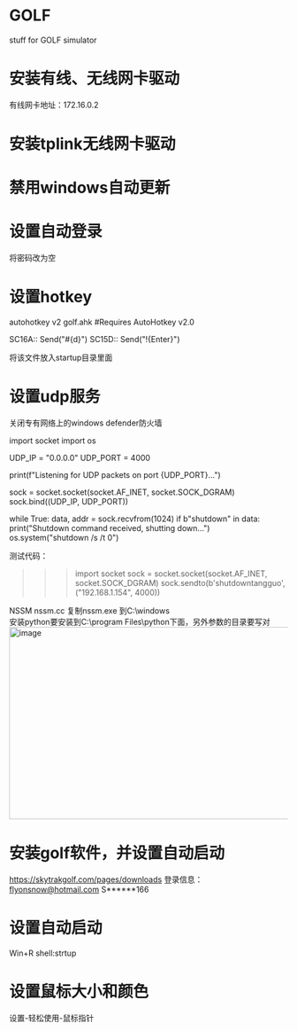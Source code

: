 # GOLF
stuff for GOLF simulator

# 安装有线、无线网卡驱动
有线网卡地址：172.16.0.2


# 安装tplink无线网卡驱动

# 禁用windows自动更新

# 设置自动登录
将密码改为空

# 设置hotkey
autohotkey v2
golf.ahk
#Requires AutoHotkey v2.0

SC16A:: Send("#{d}")
SC15D:: Send("!{Enter}")

将该文件放入startup目录里面


# 设置udp服务
关闭专有网络上的windows defender防火墙

import socket
import os

UDP_IP = "0.0.0.0"
UDP_PORT = 4000

print(f"Listening for UDP packets on port {UDP_PORT}...")

sock = socket.socket(socket.AF_INET, socket.SOCK_DGRAM)
sock.bind((UDP_IP, UDP_PORT))

while True:
    data, addr = sock.recvfrom(1024)
    if b"shutdown" in data:
        print("Shutdown command received, shutting down...")
        os.system("shutdown /s /t 0")

测试代码：
>>> import socket
>>> sock = socket.socket(socket.AF_INET, socket.SOCK_DGRAM)
>>> sock.sendto(b'shutdowntangguo', ("192.168.1.154", 4000))

NSSM
nssm.cc
复制nssm.exe 到C:\windows\
安装python要安装到C:\program Files\python下面，另外参数的目录要写对
<img width="645" height="347" alt="image" src="https://github.com/user-attachments/assets/11291da9-cb0c-46cb-9e96-44665a3480fa" />


# 安装golf软件，并设置自动启动
https://skytrakgolf.com/pages/downloads
登录信息：
flyonsnow@hotmail.com
S******166

# 设置自动启动
Win+R shell:strtup

# 设置鼠标大小和颜色

设置-轻松使用-鼠标指针

